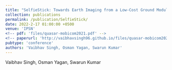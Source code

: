 ```yaml
---
title: "SelfieStick: Towards Earth Imaging from a Low-Cost Ground Module Using LEO Satellites"
collection: publications
permalink: /publication/SelfieStick/
date: 2022-2-17 01:00:00 +0500
venue: 'IPSN'
<!-- pdf: 'files/quasar-mobicom2021.pdf' -->
<!-- paperurl: 'http://vaibhavsingh96.github.io/files/quasar-mobicom2021.pdf' -->
pubtype: 'conference'
authors: 'Vaibhav Singh, Osman Yagan, Swarun Kumar'
---
```

Vaibhav Singh, Osman Yagan, Swarun Kumar

<!-- [Download paper here](http://vaibhavsingh96.github.io/files/quasar-mobicom2021.pdf) -->
